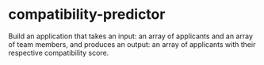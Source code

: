 # compatibility-predictor
Build an application that takes an input: an array of applicants and an array of team members, and produces an output: an array of applicants with their respective compatibility score.
